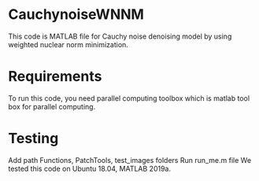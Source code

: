 # CauchynoiseWNNM
This code is MATLAB file for Cauchy noise denoising model by using weighted nuclear norm minimization.


Requirements
============
To run this code, you need parallel computing toolbox which is matlab tool box for parallel computing.




Testing
============
Add path Functions, PatchTools, test_images folders
Run run_me.m file
We tested this code on Ubuntu 18.04, MATLAB 2019a.
